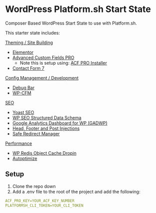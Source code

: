 # WordPress Platform.sh Start State

Composer Based WordPress Start State to use with Platform.sh.

This starter state includes:

<ins>Theming / Site Building</ins>
- [Elementor](https://wordpress.org/plugins/elementor/)
- [Advanced Custom Fields PRO](https://www.advancedcustomfields.com/pro/)
  - Note this is setup using: [ACF PRO Installer](https://github.com/PhilippBaschke/acf-pro-installer)
- [Contact Form 7](https://wordpress.org/plugins/contact-form-7/)

<ins>Config Management / Development</ins>
* [Debug Bar](https://wordpress.org/plugins/debug-bar/)
* [WP-CFM](https://wordpress.org/plugins/wp-cfm/)

<ins>SEO</ins>
* [Yoast SEO](https://wordpress.org/plugins/wordpress-seo/)
* [WP SEO Structured Data Schema](https://wordpress.org/plugins/wp-seo-structured-data-schema/)
* [Google Analytics Dashboard for WP (GADWP)](https://wordpress.org/plugins/google-analytics-dashboard-for-wp/)
* [Head, Footer and Post Injections](https://wordpress.org/plugins/header-footer/)
* [Safe Redirect Manager](https://wordpress.org/plugins/safe-redirect-manager/)

<ins>Performance</ins>
* [WP Redis Object Cache Dropin](https://github.com/devgeniem/wp-redis-object-cache-dropin)
* [Autoptimize](https://wordpress.org/plugins/autoptimize/)

## Setup

1. Clone the repo down
2. Add a .env file to the root of the project and add the following:

```yaml
ACF_PRO_KEY=YOUR_ACF_KEY_NUMBER
PLATFORMSH_CLI_TOKEN=YOUR_CLI_TOKEN
```

